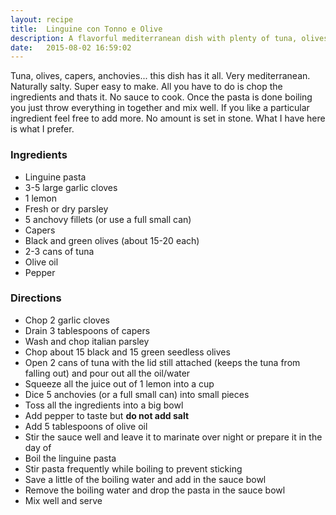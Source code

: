 ```yaml
---
layout: recipe
title:  Linguine con Tonno e Olive
description: A flavorful mediterranean dish with plenty of tuna, olives, anchovies, capers and parsley.
date:   2015-08-02 16:59:02
---
```


Tuna, olives, capers, anchovies... this dish has it all. Very mediterranean. Naturally salty. Super easy to make. All you have to do is chop the ingredients and thats it. No sauce to cook. Once the pasta is done boiling you just throw everything in together and mix well. If you like a particular ingredient feel free to add more. No amount is set in stone. What I have here is what I prefer.

### Ingredients

- Linguine pasta
- 3-5 large garlic cloves
- 1 lemon
- Fresh or dry parsley
- 5 anchovy fillets (or use a full small can)
- Capers
- Black and green olives (about 15-20 each)
- 2-3 cans of tuna
- Olive oil
- Pepper

### Directions

- Chop 2 garlic cloves
- Drain 3 tablespoons of capers
- Wash and chop italian parsley
- Chop about 15 black and 15 green seedless olives
- Open 2 cans of tuna with the lid still attached (keeps the tuna from falling out) and pour out all the oil/water
- Squeeze all the juice out of 1 lemon into a cup
- Dice 5 anchovies (or a full small can) into small pieces
- Toss all the ingredients into a big bowl
- Add pepper to taste but **do not add salt**
- Add 5 tablespoons of olive oil
- Stir the sauce well and leave it to marinate over night or prepare it in the day of
- Boil the linguine pasta
- Stir pasta frequently while boiling to prevent sticking
- Save a little of the boiling water and add in the sauce bowl
- Remove the boiling water and drop the pasta in the sauce bowl
- Mix well and serve
